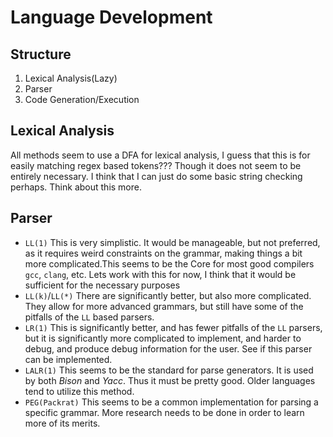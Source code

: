 # Language Development

## Structure

1.  Lexical Analysis(Lazy)
2.  Parser
3.  Code Generation/Execution

## Lexical Analysis

All methods seem to use a DFA for lexical analysis, I guess that this is for
easily matching regex based tokens??? Though it does not seem to be entirely
necessary. I think that I can just do some basic string checking perhaps. Think
about this more.

## Parser

-   `LL(1)` This is very simplistic. It would be manageable, but not preferred,
      as it requires weird constraints on the grammar, making things a bit more
      complicated.This seems to be the Core for most good compilers `gcc`,
      `clang`, etc. Lets work with this for now, I think that it would be
      sufficient for the necessary purposes
-   `LL(k)`/`LL(*)` There are significantly better, but also more
      complicated. They allow for more advanced grammars, but still have some of
      the pitfalls of the `LL` based parsers.
-   `LR(1)` This is significantly better, and has fewer pitfalls of the `LL`
      parsers, but it is significantly more complicated to implement, and harder
      to debug, and produce debug information for the user. See if this parser
      can be implemented.
-   `LALR(1)` This seems to be the standard for parse generators. It is used by
      both _Bison_ and _Yacc_. Thus it must be pretty good. Older languages tend
      to utilize this method.
-   `PEG(Packrat)` This seems to be a common implementation for parsing a
      specific grammar. More research needs to be done in order to learn more of
      its merits.
